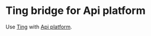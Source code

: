 # Ting bridge for Api platform

Use [Ting](http://github.com/ccmbenchmark/ting/) with [Api platform](https://api-platform.com/).
